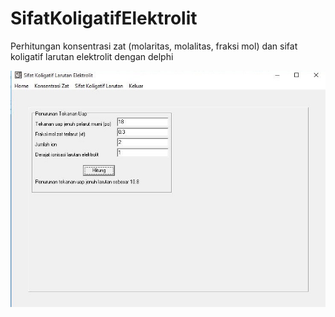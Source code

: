 # SifatKoligatifElektrolit
Perhitungan konsentrasi zat (molaritas, molalitas, fraksi mol) dan sifat koligatif larutan elektrolit dengan delphi

![ss](https://raw.githubusercontent.com/SuryaAWS/SifatKoligatifElektrolit/master/ss.JPG)
